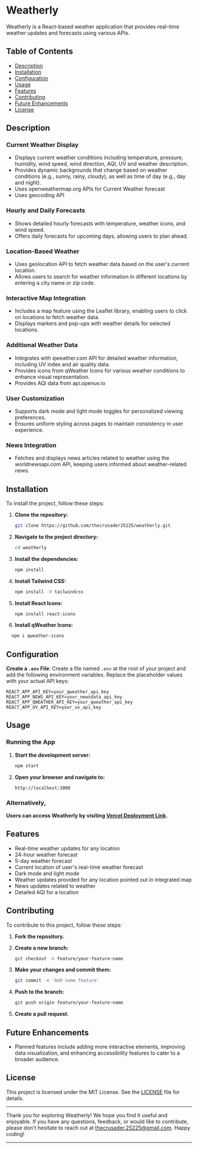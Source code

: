 # Weatherly

Weatherly is a React-based weather application that provides real-time weather updates and forecasts using various APIs.


## Table of Contents

- [Description](#description)
- [Installation](#installation)
- [Configuration](#configuration)
- [Usage](#usage)
- [Features](#features)
- [Contributing](#contributing)
- [Future Enhancements](#future-enhancements)
- [License](#license)


## Description

### Current Weather Display
- Displays current weather conditions including temperature, pressure, humidity, wind speed, wind direction, AQI, UV and weather description.
- Provides dynamic backgrounds that change based on weather conditions (e.g., sunny, rainy, cloudy), as well as time of day (e.g., day and night).
- Uses openweathermap.org APIs for Current Weather forecast
- Uses geocoding API 

### Hourly and Daily Forecasts
- Shows detailed hourly forecasts with temperature, weather icons, and wind speed.
- Offers daily forecasts for upcoming days, allowing users to plan ahead.

### Location-Based Weather
- Uses geolocation API to fetch weather data based on the user's current location.
- Allows users to search for weather information in different locations by entering a city name or zip code.

### Interactive Map Integration
- Includes a map feature using the Leaflet library, enabling users to click on locations to fetch weather data.
- Displays markers and pop-ups with weather details for selected locations.

### Additional Weather Data
- Integrates with qweather.com API for detailed weather information, including UV index and air quality data.
- Provides icons from qWeather Icons for various weather conditions to enhance visual representation.
- Provides AQI data from api.openuv.io

### User Customization
- Supports dark mode and light mode toggles for personalized viewing preferences.
- Ensures uniform styling across pages to maintain consistency in user experience.

### News Integration
- Fetches and displays news articles related to weather using the worldnewsapi.com API, keeping users informed about weather-related news.


## Installation

To install the project, follow these steps:

1. **Clone the repository:**
   ```sh
   git clone https://github.com/thecrusader25225/weatherly.git
   ```
2. **Navigate to the project directory:**

    ```sh
    cd weatherly
    ```

3. **Install the dependencies:**

    ```sh
    npm install
    ```

4. **Install Tailwind CSS:**

    ```sh
    npm install -D tailwindcss
    ```

5. **Install React Icons:**

    ```sh
    npm install react-icons
    ```

6. **Install qWeather Icons:**
  ```sh
    npm i qweather-icons
  ```


## Configuration

 **Create a `.env` File**:
   Create a file named `.env` at the root of your project and add the following environment variables. Replace the placeholder values with your actual API keys:

   ```plaintext
   REACT_APP_API_KEY=your_qweather_api_key
   REACT_APP_NEWS_API_KEY=your_newsdata_api_key
   REACT_APP_QWEATHER_API_KEY=your_qweather_api_key
   REACT_APP_UV_API_KEY=your_uv_api_key
   ```


## Usage

### Running the App

1. **Start the development server:**

    ```sh
    npm start
    ```

2. **Open your browser and navigate to:**

    ```
    http://localhost:3000
    ```

### Alternatively,

**Users can access Weatherly by visiting [Vercel Deployment Link](https://weatherly-theta.vercel.app/).**
    

## Features

- Real-time weather updates for any location 
- 24-hour weather forecast
- 5-day weather forecast
- Current location of user's real-time weather forecast 
- Dark mode and light mode
- Weather updates provided for any location pointed out in integrated map
- News updates related to weather
- Detailed AQI for a location


## Contributing

To contribute to this project, follow these steps:

1. **Fork the repository.**

2. **Create a new branch:**

    ```bash
    git checkout -b feature/your-feature-name
    ```

3. **Make your changes and commit them:**

    ```bash
    git commit -m 'Add some feature'
    ```

4. **Push to the branch:**

    ```bash
    git push origin feature/your-feature-name
    ```

5. **Create a pull request.**


## Future Enhancements

- Planned features include adding more interactive elements, improving data visualization, and enhancing accessibility features to cater to a broader audience.


## License

This project is licensed under the MIT License. See the [LICENSE](LICENSE) file for details.

---

Thank you for exploring Weatherly! We hope you find it useful and enjoyable. If you have any questions, feedback, or would like to contribute, please don't hesitate to reach out at [thecrusader.25225@gmail.com](mailto:thecrusader.25225@gmail.com). Happy coding!

---

